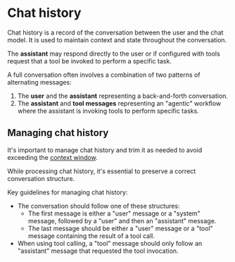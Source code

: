 # Chat history
Chat history is a record of the conversation between the user and the chat model. It is used to maintain context and state throughout the conversation.

The **assistant** may respond directly to the user or if configured with tools request that a tool be invoked to perform a specific task.

A full conversation often involves a combination of two patterns of alternating messages:
1. The **user** and the **assistant** representing a back-and-forth conversation.
2. The **assistant** and **tool messages** representing an "agentic" workflow where the assistant is invoking tools to perform specific tasks.
## Managing chat history
It's important to manage chat history and trim it as needed to avoid exceeding the [context window](langchain_chat_models.md#Context%20window).

While processing chat history, it's essential to preserve a correct conversation structure.

Key guidelines for managing chat history:
- The conversation should follow one of these structures:
    - The first message is either a "user" message or a "system" message, followed by a "user" and then an "assistant" message.
    - The last message should be either a "user" message or a "tool" message containing the result of a tool call.
- When using tool calling, a "tool" message should only follow an "assistant" message that requested the tool invocation.